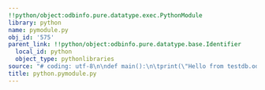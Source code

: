 ```yaml
---
!!python/object:odbinfo.pure.datatype.exec.PythonModule
library: python
name: pymodule.py
obj_id: '575'
parent_link: !!python/object:odbinfo.pure.datatype.base.Identifier
  local_id: python
  object_type: pythonlibraries
source: "# coding: utf-8\n\ndef main():\n\tprint(\"Hello from testdb.odb\")\n\n\n"
title: python.pymodule.py
---
```

